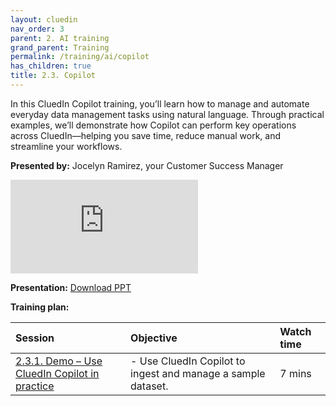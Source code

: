 ```yaml
---
layout: cluedin
nav_order: 3
parent: 2. AI training
grand_parent: Training
permalink: /training/ai/copilot
has_children: true
title: 2.3. Copilot
---
```


In this CluedIn Copilot training, you’ll learn how to manage and automate everyday data management tasks using natural language. Through practical examples, we’ll demonstrate how Copilot can perform key operations across CluedIn—helping you save time, reduce manual work, and streamline your workflows.

**Presented by:** Jocelyn Ramirez, your Customer Success Manager

<div class="videoFrame">
<iframe src="https://player.vimeo.com/video/1129253383?badge=0&amp;autopause=0&amp;player_id=0&amp;app_id=58479" frameborder="0" allow="autoplay; fullscreen; picture-in-picture; clipboard-write;" title="CluedIn AI training: Copilot overview"></iframe>
</div>

**Presentation:** <a href="../../../assets/other/training-ppt/cluedin-ai-training-copilot-overview.pptx" download>Download PPT</a>

**Training plan:**

| Session | Objective | Watch time |
| :------ | :------ | :------ |
| [2.3.1. Demo – Use CluedIn Copilot in practice](/training/ai/copilot/demo) | - Use CluedIn Copilot to ingest and manage a sample dataset. | 7 mins |
